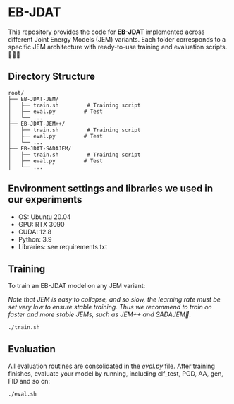 # EB-JDAT

This repository provides the code for **EB-JDAT** implemented across different Joint Energy Models (JEM) variants. Each folder corresponds to a specific JEM architecture with ready-to-use training and evaluation scripts.🚀🚀🚀

## Directory Structure

```
root/
├── EB-JDAT-JEM/
│   ├── train.sh         # Training script
│   ├── eval.py         # Test
│   └── ...
├── EB-JDAT-JEM++/
│   ├── train.sh         # Training script
│   ├── eval.py         # Test
│   └── ...
├── EB-JDAT-SADAJEM/
│   ├── train.sh         # Training script
│   ├── eval.py         # Test
│   └── ...
```

## Environment settings and libraries we used in our experiments

* OS: Ubuntu 20.04
* GPU: RTX 3090
* CUDA: 12.8
* Python: 3.9
* Libraries: see requirements.txt

## Training

To train an EB-JDAT model on any JEM variant:

*Note that JEM is easy to collapse, and so slow,  the learning rate must be set very low to ensure stable training. Thus we recommend to train on faster and more stable JEMs, such as JEM++ and SADAJEM🚀.*

```
./train.sh
```

## Evaluation

All evaluation routines are consolidated in the  *eval.py*  file. After training finishes, evaluate your model by running, including clf_test, PGD, AA, gen, FID and so on:

```
./eval.sh
```
